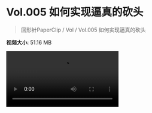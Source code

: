 # Vol.005 如何实现逼真的砍头

> 回形针PaperClip / Vol / Vol.005 如何实现逼真的砍头

**视频大小**: 51.16 MB

<div class="video"><video src="https://file.hsyhx.top/archive/PaperClip/Vol/005.mp4" controls preload>🤔 您的浏览器不支持 video 标签</video></div>